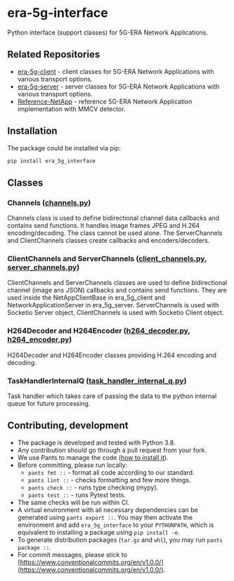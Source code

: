 # era-5g-interface

Python interface (support classes) for 5G-ERA Network Applications.

## Related Repositories

- [era-5g-client](https://github.com/5G-ERA/era-5g-client) - client classes for 5G-ERA Network Applications with 
  various transport options.
- [era-5g-server](https://github.com/5G-ERA/era-5g-server) - server classes for 5G-ERA Network Applications with 
  various transport options.
- [Reference-NetApp](https://github.com/5G-ERA/Reference-NetApp) - reference 5G-ERA Network Application implementation 
  with MMCV detector.

## Installation

The package could be installed via pip:

```bash
pip install era_5g_interface
```

## Classes

### Channels ([channels.py](era_5g_interface/channels.py))

Channels class is used to define bidirectional channel data callbacks and contains send functions. It handles image 
frames JPEG and H.264 encoding/decoding. The class cannot be used alone. The ServerChannels and ClientChannels 
classes create callbacks and encoders/decoders.

### ClientChannels and ServerChannels ([client_channels.py](era_5g_interface/client_channels.py), [server_channels.py](era_5g_interface/server_channels.py))

ClientChannels and ServerChannels classes are used to define bidirectional channel (image ans JSON) callbacks and contains 
send functions. They are used inside the NetAppClientBase in era_5g_client and NetworkApplicationServer in 
era_5g_server. ServerChannels is used with Socketio Server object, ClientChannels is used with Socketio Client object.

### H264Decoder and H264Encoder ([h264_decoder.py](era_5g_interface/h264_decoder.py), [h264_encoder.py](era_5g_interface/h264_encoder.py))

H264Decoder and H264Encoder classes providing H.264 encoding and decoding.

### TaskHandlerInternalQ ([task_handler_internal_q.py](era_5g_interface/task_handler_internal_q.py))

Task handler which takes care of passing the data to the python internal queue for future processing. 

## Contributing, development

- The package is developed and tested with Python 3.8.
- Any contribution should go through a pull request from your fork.
- We use Pants to manage the code ([how to install it](https://www.pantsbuild.org/docs/installation)).
- Before committing, please run locally:
  - `pants fmt ::` - format all code according to our standard.
  - `pants lint ::` - checks formatting and few more things.
  - `pants check ::` - runs type checking (mypy).
  - `pants test ::` - runs Pytest tests.
- The same checks will be run within CI.
- A virtual environment with all necessary dependencies can be generated using `pants export ::`. 
  You may then activate the environment and add `era_5g_interface` to your `PYTHONPATH`, which is equivalent 
  to installing a package using `pip install -e`.
- To generate distribution packages (`tar.gz` and `whl`), you may run `pants package ::`.
- For commit messages, please stick to
  [https://www.conventionalcommits.org/en/v1.0.0/](https://www.conventionalcommits.org/en/v1.0.0/).
